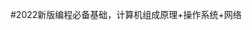 <!--
 * @Author: qixin qixin2@delant.com.cn
 * @Date: 2022-07-04 14:43:57
 * @LastEditors: qixin qixin2@delant.com.cn
 * @LastEditTime: 2022-07-04 14:44:45
 * @FilePath: /computer-base/README.md
 * @Description: 这是默认设置,请设置`customMade`, 打开koroFileHeader查看配置 进行设置: https://github.com/OBKoro1/koro1FileHeader/wiki/%E9%85%8D%E7%BD%AE
-->
#2022新版编程必备基础，计算机组成原理+操作系统+网络